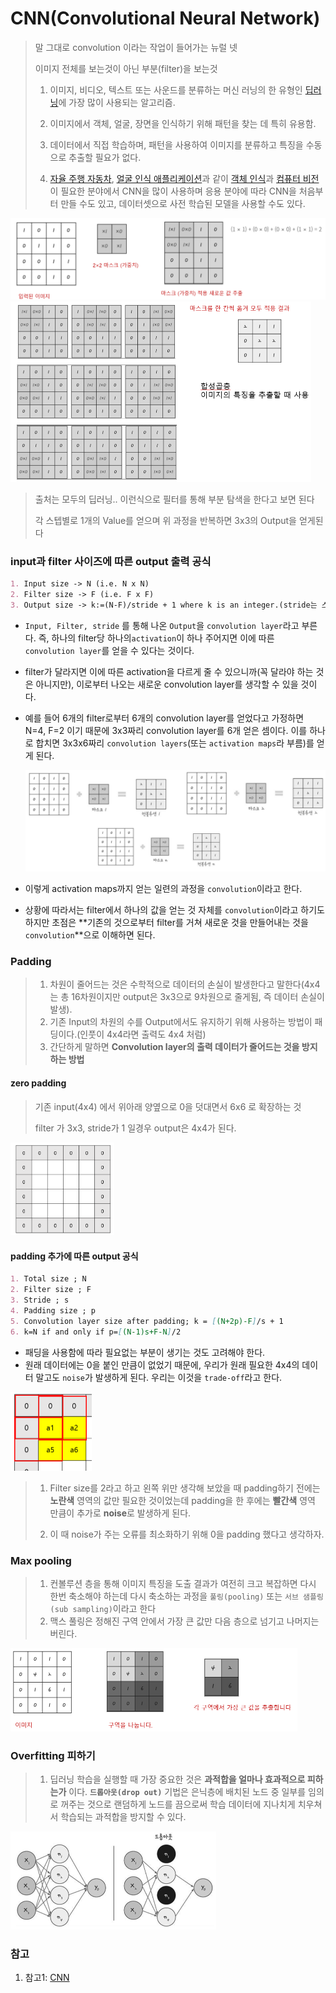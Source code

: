 # CNN(Convolutional Neural Network)

> 말 그대로 convolution 이라는 작업이 들어가는 뉴럴 넷
>
> 이미지 전체를 보는것이 아닌 부분(filter)을 보는것 
>
> 1. 이미지, 비디오, 텍스트 또는 사운드를 분류하는 머신 러닝의 한 유형인 [딥러닝](https://kr.mathworks.com/discovery/deep-learning.html)에 가장 많이 사용되는 알고리즘.
>
> 2. 이미지에서 객체, 얼굴, 장면을 인식하기 위해 패턴을 찾는 데 특히 유용함. 
> 3. 데이터에서 직접 학습하며, 패턴을 사용하여 이미지를 분류하고 특징을 수동으로 추출할 필요가 없다.
>
> 4. [자율 주행 자동차](https://kr.mathworks.com/solutions/automotive/automated-driving.html), [얼굴 인식 애플리케이션](https://kr.mathworks.com/discovery/face-recognition.html)과 같이 [객체 인식](https://kr.mathworks.com/discovery/object-recognition.html)과 [컴퓨터 비전](https://kr.mathworks.com/solutions/image-video-processing.html)이 필요한 분야에서 CNN을 많이 사용하며 응용 분야에 따라 CNN을 처음부터 만들 수도 있고, 데이터셋으로 사전 학습된 모델을 사용할 수도 있다.

<img src="images/CNN_1.PNG" alt="CNN_1" style="zoom:50%;" />

<img src="images/CNN_2.PNG" alt="CNN_2" style="zoom:50%;" />

> 출처는 모두의 딥러닝.. 이런식으로 필터를 통해 부분 탐색을 한다고 보면 된다
>
> 각 스텝별로 1개의 Value를 얻으며 위 과정을 반복하면 3x3의 Output을 얻게된다

### input과 filter 사이즈에 따른 output 출력 공식 

```markdown
1. Input size -> N (i.e. N x N)
2. Filter size -> F (i.e. F x F)
3. Output size -> k:=(N-F)/stride + 1 where k is an integer.(stride는 스텝수)
```

- `Input, Filter, stride` 를 통해 나온 `Output`을 `convolution layer`라고 부른다. 즉, 하나의 filter당 하나의`activation`이 하나 주어지면 이에 따른 `convolution layer`를 얻을 수 있다는 것이다. 
- filter가 달라지면 이에 따른 activation을 다르게 줄 수 있으니까(꼭 달라야 하는 것은 아니지만), 이로부터 나오는 새로운 convolution layer를 생각할 수 있을 것이다. 
- 예를 들어 6개의 filter로부터 6개의 convolution layer를 얻었다고 가정하면 N=4, F=2 이기 때문에 3x3짜리 convolution layer를 6개 얻은 셈이다. 이를 하나로 합치면 3x3x6짜리 `convolution layers`(또는 `activation maps`라 부름)를 얻게 된다. 

  <img src="images/CNN_3.PNG" alt="CNN_3" style="zoom:50%;" />

- 이렇게 activation maps까지 얻는 일련의 과정을 `convolution`이라고 한다. 
- 상황에 따라서는 filter에서 하나의 값을 얻는 것 자체를 `convolution`이라고 하기도 하지만 초점은 **기존의 것으로부터 filter를 거쳐 새로운 것을 만들어내는 것을 `convolution`**으로 이해하면 된다.



### Padding

> 1. 차원이 줄어드는 것은 수학적으로 데이터의 손실이 발생한다고 말한다(4x4 는 총 16차원이지만 output은 3x3으로 9차원으로 줄게됨, 즉 데이터 손실이 발생).
> 2. 기존 Input의 차원의 수를 Output에서도 유지하기 위해 사용하는 방법이 패딩이다.(인풋이 4x4라면 출력도 4x4 처럼)
> 3. 간단하게 말하면 **Convolution layer의 출력 데이터가 줄어드는 것을 방지하는 방법**

#### zero padding

> 기존 input(4x4) 에서 위아래 양옆으로 0을 덧대면서 6x6 로 확장하는 것
>
> filter 가 3x3, stride가 1 일경우 output은 4x4가 된다.

<img src="images/CNN_5.PNG" alt="CNN_5" style="zoom: 33%;" />

#### padding 추가에 따른 output 공식

```markdown
1. Total size ; N
2. Filter size ; F
3. Stride ; s
4. Padding size ; p
5. Convolution layer size after padding; k = [(N+2p)-F]/s + 1
6. k=N if and only if p=[(N-1)s+F-N]/2
```

- 패딩을 사용함에 따라 필요없는 부분이 생기는 것도 고려해야 한다. 
- 원래 데이터에는 0을 붙인 만큼이 없었기 때문에, 우리가 원래 필요한 4x4의 데이터 말고도 `noise`가 발생하게 된다. 우리는 이것을 `trade-off`라고 한다.

<img src="images/CNN_6.PNG" alt="CNN_6" style="zoom:50%;" />

> 1. Filter size를 2라고 하고 왼쪽 위만 생각해 보았을 때 padding하기 전에는 **노란색** 영역의 값만 필요한 것이었는데 padding을 한 후에는 **빨간색** 영역 만큼이 추가로 **noise**로 발생하게 된다. 
>
> 2. 이 때 noise가 주는 오류를 최소화하기 위해 0을 padding 했다고 생각하자.



### Max pooling

> 1. 컨볼루션 층을 통해 이미지 특징을 도출 결과가 여전히 크고 복잡하면 다시 한번 축소해야 하는데 다시 축소하는 과정을 `풀링(pooling)` 또는 `서브 샘플링(sub sampling)`이라고 한다
> 2. 맥스 풀링은 정해진 구역 안에서 가장 큰 값만 다음 층으로 넘기고 나머지는 버린다. 

<img src="images/CNN_4.PNG" alt="CNN_4" style="zoom:50%;" />

### 

### Overfitting 피하기

>1. 딥러닝 학습을 실행할 때 가장 중요한 것은 **과적합을 얼마나 효과적으로 피하는가** 이다. **`드롭아웃(drop out)`** 기법은 은닉층에 배치된 노드 중 일부를 임의로 꺼주는 것으로 랜덤하게 노드를 끔으로써 학습 데이터에 지나치게 치우쳐서 학습되는 과적합을 방지할 수 있다.

<img src="images/CNN_7.PNG" alt="CNN_7" style="zoom:50%;" />



### 참고

1. 참고1: [CNN](https://medium.com/@hobinjeong/cnn-convolutional-neural-network-9f600dd3b395)